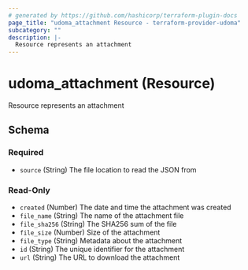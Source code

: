 ```yaml
---
# generated by https://github.com/hashicorp/terraform-plugin-docs
page_title: "udoma_attachment Resource - terraform-provider-udoma"
subcategory: ""
description: |-
  Resource represents an attachment
---
```


# udoma_attachment (Resource)

Resource represents an attachment



<!-- schema generated by tfplugindocs -->
## Schema

### Required

- `source` (String) The file location to read the JSON from

### Read-Only

- `created` (Number) The date and time the attachment was created
- `file_name` (String) The name of the attachment file
- `file_sha256` (String) The SHA256 sum of the file
- `file_size` (Number) Size of the attachment
- `file_type` (String) Metadata about the attachment
- `id` (String) The unique identifier for the attachment
- `url` (String) The URL to download the attachment
